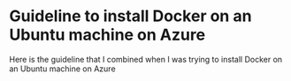 # Guideline to install Docker on an Ubuntu machine on Azure

Here is the guideline that I combined when I was trying to install Docker on an Ubuntu machine on Azure
